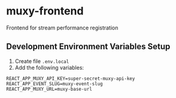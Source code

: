 # muxy-frontend
Frontend for stream performance registration

## Development Environment Variables Setup
1. Create file `.env.local`
2. Add the following variables:
```
REACT_APP_MUXY_API_KEY=super-secret-muxy-api-key
REACT_APP_EVENT_SLUG=muxy-event-slug
REACT_APP_MUXY_URL=muxy-base-url
```

